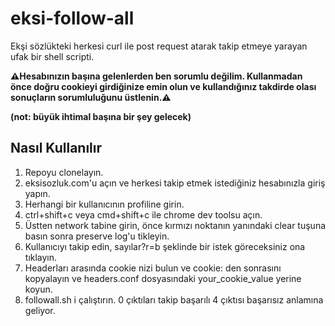 eksi-follow-all
=====
Ekşi sözlükteki herkesi curl ile post request atarak takip etmeye yarayan ufak bir shell scripti.

**⚠️Hesabınızın başına gelenlerden ben sorumlu değilim. Kullanmadan önce doğru cookieyi girdiğinize emin olun ve kullandığınız takdirde olası sonuçların sorumluluğunu üstlenin.⚠️**

**(not: büyük ihtimal başına bir şey gelecek)**

Nasıl Kullanılır
--------------------------------------------------------------------------------

1. Repoyu clonelayın.
2. eksisozluk.com'u açın ve herkesi takip etmek istediğiniz hesabınızla giriş yapın.
3. Herhangi bir kullanıcının profiline girin.
4. ctrl+shift+c veya cmd+shift+c ile chrome dev toolsu açın.
5. Üstten network tabine girin, önce kırmızı noktanın yanındaki clear tuşuna basın sonra preserve log'u tikleyin.
6. Kullanıcıyı takip edin, sayılar?r=b şeklinde bir istek göreceksiniz ona tıklayın.
7. Headerları arasında cookie nizi bulun ve cookie: den sonrasını kopyalayın ve headers.conf dosyasındaki your_cookie_value yerine koyun.
8. followall.sh i çalıştırın. 0 çıktıları takip başarılı 4 çıktısı başarısız anlamına geliyor.
